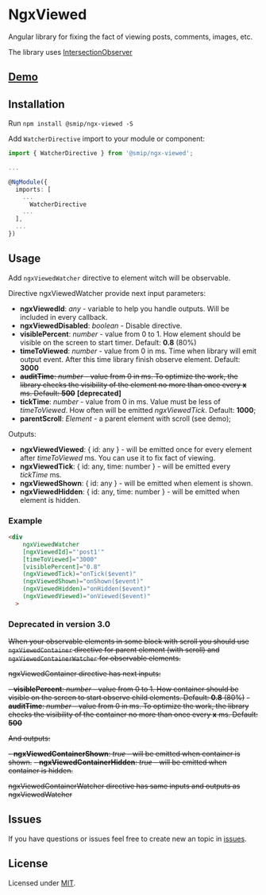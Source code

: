 # NgxViewed

Angular library for fixing the fact of viewing posts, comments, images, etc.

The library uses [IntersectionObserver](https://developer.mozilla.org/docs/Web/API/Intersection_Observer_API)

## [Demo](https://smip.github.io/ngx-viewed/dist/ngx-viewed)

## Installation

Run `npm install @smip/ngx-viewed -S`

Add `WatcherDirective` import to your module or component:

```typescript
import { WatcherDirective } from '@smip/ngx-viewed';

...

@NgModule({
  imports: [
    ...
      WatcherDirective
    ...
  ],
  ...
})
```

## Usage

Add `ngxViewedWatcher` directive to element witch will be observable.

Directive ngxViewedWatcher provide next input parameters:

- **ngxViewedId**: _any_ - variable to help you handle outputs. Will be included in every callback.
- **ngxViewedDisabled**: _boolean_ - Disable directive.
- **visiblePercent**: _number_ - value from 0 to 1. How element should be visible on the screen to start timer. Default: **0.8** (80%)
- **timeToViewed**: _number_ - value from 0 in ms. Time when library will emit output event. After this time library finish observe element. Default: **3000**
- ~~**auditTime**: _number_ - value from 0 in ms. To optimize the work, the library checks the visibility of the element no more than once every **x** ms. Default: **500**~~ **[deprecated]**
- **tickTime**: _number_ - value from 0 in ms. Value must be less of _timeToViewed_. How often will be emitted _ngxViewedTick_. Default: **1000**;
- **parentScroll**: _Element_ - a parent element with scroll (see demo);

Outputs:

- **ngxViewedViewed**: { id: any } - will be emitted once for every element after _timeToViewed_ ms. You can use it to fix fact of viewing. 
- **ngxViewedTick**: { id: any, time: number } - will be emitted every _tickTime_ ms.
- **ngxViewedShown**: { id: any } - will be emitted when element is shown.
- **ngxViewedHidden**: { id: any, time: number } - will be emitted when element is hidden.

### Example

```html
<div
    ngxViewedWatcher
    [ngxViewedId]="'post1'"
    [timeToViewed]="3000"
    [visiblePercent]="0.8"
    (ngxViewedTick)="onTick($event)"
    (ngxViewedShown)="onShown($event)"
    (ngxViewedHidden)="onHidden($event)"
    (ngxViewedViewed)="onViewed($event)"
  >
```

### Deprecated in version 3.0
~~When your observable elements in some block with scroll you should use `ngxViewedContainer` directive for parent element (with scroll) and `ngxViewedContainerWatcher` for observable elements.~~

~~ngxViewedContainer directive has next inputs:~~

~~- **visiblePercent**: _number_ - value from 0 to 1. How container should be visible on the screen to start observe child elements. Default: **0.8** (80%)~~
~~- **auditTime**: _number_ - value from 0 in ms. To optimize the work, the library checks the visibility of the container no more than once every **x** ms. Default: **500**~~

~~And outputs:~~

~~- **ngxViewedContainerShown**: _true_ - will be emitted when container is shown.~~
~~- **ngxViewedContainerHidden**: _true_ - will be emitted when container is hidden.~~

~~ngxViewedContainerWatcher directive has same inputs and outputs as ngxViewedWatcher~~

## Issues
If you have questions or issues feel free to create new an topic in [issues](https://github.com/Smip/ngx-viewed/issues).

## License

Licensed under [MIT](https://opensource.org/licenses/MIT).
